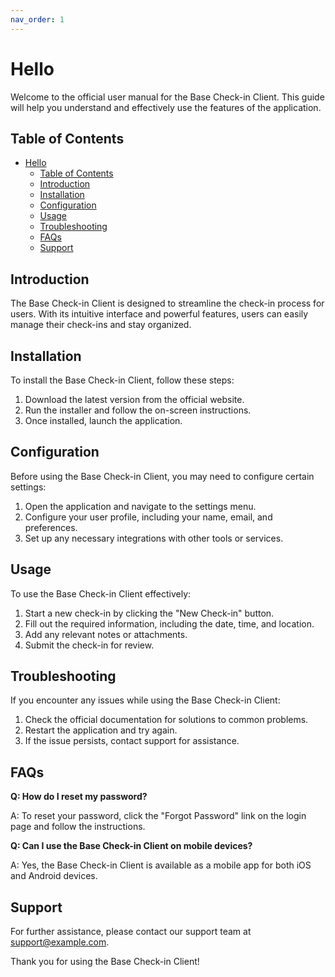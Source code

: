 ```yaml
---
nav_order: 1
---
```


# Hello

Welcome to the official user manual for the Base Check-in Client. This guide will help you understand and effectively use the features of the application.

## Table of Contents

- [Hello](#hello)
  - [Table of Contents](#table-of-contents)
  - [Introduction](#introduction)
  - [Installation](#installation)
  - [Configuration](#configuration)
  - [Usage](#usage)
  - [Troubleshooting](#troubleshooting)
  - [FAQs](#faqs)
  - [Support](#support)

## Introduction

The Base Check-in Client is designed to streamline the check-in process for users. With its intuitive interface and powerful features, users can easily manage their check-ins and stay organized.

## Installation

To install the Base Check-in Client, follow these steps:

1. Download the latest version from the official website.
2. Run the installer and follow the on-screen instructions.
3. Once installed, launch the application.

## Configuration

Before using the Base Check-in Client, you may need to configure certain settings:

1. Open the application and navigate to the settings menu.
2. Configure your user profile, including your name, email, and preferences.
3. Set up any necessary integrations with other tools or services.

## Usage

To use the Base Check-in Client effectively:

1. Start a new check-in by clicking the "New Check-in" button.
2. Fill out the required information, including the date, time, and location.
3. Add any relevant notes or attachments.
4. Submit the check-in for review.

## Troubleshooting

If you encounter any issues while using the Base Check-in Client:

1. Check the official documentation for solutions to common problems.
2. Restart the application and try again.
3. If the issue persists, contact support for assistance.

## FAQs

**Q: How do I reset my password?**

A: To reset your password, click the "Forgot Password" link on the login page and follow the instructions.

**Q: Can I use the Base Check-in Client on mobile devices?**

A: Yes, the Base Check-in Client is available as a mobile app for both iOS and Android devices.

## Support

For further assistance, please contact our support team at support@example.com.

Thank you for using the Base Check-in Client!
